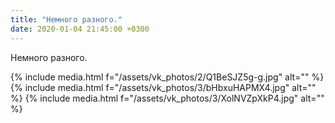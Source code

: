 ```yaml
---
title: "Немного разного."
date: 2020-01-04 21:45:00 +0300
---
```


Немного разного.


{% include media.html f="/assets/vk_photos/2/Q1BeSJZ5g-g.jpg" alt="" %}
{% include media.html f="/assets/vk_photos/3/bHbxuHAPMX4.jpg" alt="" %}
{% include media.html f="/assets/vk_photos/3/XolNVZpXkP4.jpg" alt="" %}
